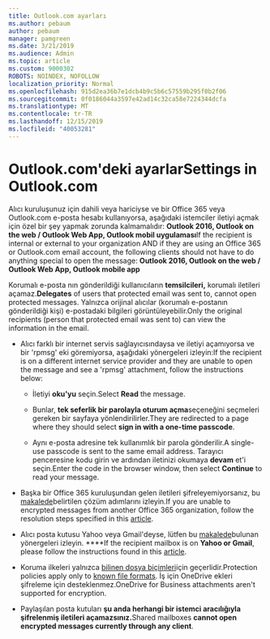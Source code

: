 ```yaml
---
title: Outlook.com ayarları
ms.author: pebaum
author: pebaum
manager: pamgreen
ms.date: 3/21/2019
ms.audience: Admin
ms.topic: article
ms.custom: 9000302
ROBOTS: NOINDEX, NOFOLLOW
localization_priority: Normal
ms.openlocfilehash: 915d2ea36b7e1dcb4b9c5b6c57559b295f0b2f06
ms.sourcegitcommit: 0f0186044a3597e42ad14c32ca58e7224344dcfa
ms.translationtype: MT
ms.contentlocale: tr-TR
ms.lasthandoff: 12/15/2019
ms.locfileid: "40053281"
---
```

# <a name="settings-in-outlookcom"></a><span data-ttu-id="134f5-102">Outlook.com'deki ayarlar</span><span class="sxs-lookup"><span data-stu-id="134f5-102">Settings in Outlook.com</span></span>

<span data-ttu-id="134f5-103">Alıcı kuruluşunuz için dahili veya hariciyse ve bir Office 365 veya Outlook.com e-posta hesabı kullanıyorsa, aşağıdaki istemciler iletiyi açmak için özel bir şey yapmak zorunda kalmamalıdır: **Outlook 2016, Outlook on the web / Outlook Web App, Outlook mobil uygulaması**</span><span class="sxs-lookup"><span data-stu-id="134f5-103">If the recipient is internal or external to your organization AND if they are using an Office 365 or Outlook.com email account, the following clients should not have to do anything special to open the message: **Outlook 2016, Outlook on the web / Outlook Web App, Outlook mobile app**</span></span>

<span data-ttu-id="134f5-104">Korumalı e-posta nın gönderildiği kullanıcıların **temsilcileri,** korumalı iletileri açamaz.</span><span class="sxs-lookup"><span data-stu-id="134f5-104">**Delegates** of users that protected email was sent to, cannot open protected messages.</span></span> <span data-ttu-id="134f5-105">Yalnızca orijinal alıcılar (korumalı e-postanın gönderildiği kişi) e-postadaki bilgileri görüntüleyebilir.</span><span class="sxs-lookup"><span data-stu-id="134f5-105">Only the original recipients (person that protected email was sent to) can view the information in the email.</span></span>

- <span data-ttu-id="134f5-106">Alıcı farklı bir internet servis sağlayıcısındaysa&nbsp;ve iletiyi açamıyorsa ve bir 'rpmsg' eki göremiyorsa, aşağıdaki yönergeleri izleyin:</span><span class="sxs-lookup"><span data-stu-id="134f5-106">If the recipient is on a different internet service provider and they are&nbsp;unable to open the message and see a 'rpmsg' attachment, follow the instructions below:</span></span>
    
    - <span data-ttu-id="134f5-107">İletiyi **oku'yu** seçin.</span><span class="sxs-lookup"><span data-stu-id="134f5-107">Select **Read** the message.</span></span>
    
    - <span data-ttu-id="134f5-108">Bunlar, **tek seferlik bir parolayla oturum açma**seçeneğini seçmeleri gereken bir sayfaya yönlendirilirler.</span><span class="sxs-lookup"><span data-stu-id="134f5-108">They are redirected to a page where they should select **sign in with a one-time passcode**.</span></span>
    
    - <span data-ttu-id="134f5-109">Aynı e-posta adresine tek kullanımlık bir parola gönderilir.</span><span class="sxs-lookup"><span data-stu-id="134f5-109">A single-use passcode is sent to the same email address.</span></span> <span data-ttu-id="134f5-110">Tarayıcı penceresine kodu girin ve ardından iletinizi okumaya **devam** et'i seçin.</span><span class="sxs-lookup"><span data-stu-id="134f5-110">Enter the code in the browser window, then select **Continue** to read your message.</span></span>

- <span data-ttu-id="134f5-111">Başka bir Office 365 kuruluşundan gelen iletileri şifreleyemiyorsanız, bu [makalede](https://support.office.com/article/known-issues-opening-irm-protected-emails-sent-from-users-in-other-office-365-organizations-0dec0593-a05d-4aa2-8445-9311ebab3164)belirtilen çözüm adımlarını izleyin.</span><span class="sxs-lookup"><span data-stu-id="134f5-111">If you are unable to encrypted messages from another Office 365 organization, follow the resolution steps specified in this [article](https://support.office.com/article/known-issues-opening-irm-protected-emails-sent-from-users-in-other-office-365-organizations-0dec0593-a05d-4aa2-8445-9311ebab3164).</span></span>

- <span data-ttu-id="134f5-112">Alıcı posta kutusu Yahoo veya Gmail'deyse,</span> lütfen bu [makalede](https://support.office.com/article/how-do-i-open-a-protected-message-1157a286-8ecc-4b1e-ac43-2a608fbf3098)bulunan yönergeleri izleyin. \*\*\*\*</span><span class="sxs-lookup"><span data-stu-id="134f5-112">If the recipient mailbox is on **Yahoo or Gmail**, please follow the instructions</span> found in this [article](https://support.office.com/article/how-do-i-open-a-protected-message-1157a286-8ecc-4b1e-ac43-2a608fbf3098).</span></span>

- <span data-ttu-id="134f5-113">Koruma ilkeleri yalnızca [bilinen dosya biçimleri](https://docs.microsoft.com/azure/information-protection/rms-client/client-admin-guide-file-types)için geçerlidir.</span><span class="sxs-lookup"><span data-stu-id="134f5-113">Protection policies apply only to [known file formats](https://docs.microsoft.com/azure/information-protection/rms-client/client-admin-guide-file-types).</span></span> <span data-ttu-id="134f5-114">İş için OneDrive ekleri şifreleme için desteklenmez.</span><span class="sxs-lookup"><span data-stu-id="134f5-114">OneDrive for Business attachments aren't supported for encryption.</span></span>

- <span data-ttu-id="134f5-115">Paylaşılan posta kutuları **şu anda herhangi bir istemci aracılığıyla şifrelenmiş iletileri açamazsınız.**</span><span class="sxs-lookup"><span data-stu-id="134f5-115">Shared mailboxes **cannot open encrypted messages currently through any client**.</span></span> 
